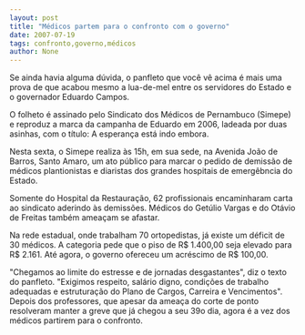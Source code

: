 ```yaml
---
layout: post
title: "Médicos partem para o confronto com o governo"
date: 2007-07-19
tags: confronto,governo,médicos
author: None
---
```

Se ainda havia alguma d&uacute;vida, o panfleto que voc&ecirc; v&ecirc; acima &eacute; mais uma prova de que acabou mesmo a lua-de-mel entre os servidores do Estado e o governador Eduardo Campos. 

O folheto &eacute; assinado pelo Sindicato dos M&eacute;dicos de Pernambuco (Simepe) e reproduz a marca da campanha de Eduardo em 2006, ladeada por duas asinhas, com o t&iacute;tulo: A esperan&ccedil;a est&aacute; indo embora. 

Nesta sexta, o Simepe realiza &agrave;s 15h,&nbsp;em sua sede, na Avenida Jo&atilde;o de Barros, Santo Amaro, um ato p&uacute;blico para marcar o pedido de demiss&atilde;o de m&eacute;dicos plantionistas e diaristas dos grandes hospitais de emerg&ecirc;bncia do Estado. 

Somente do Hospital da Restaura&ccedil;&atilde;o, 62 profissionais encaminharam carta ao sindicato aderindo &agrave;s demiss&otilde;es. M&eacute;dicos do Get&uacute;lio Vargas e do Ot&aacute;vio de Freitas tamb&eacute;m amea&ccedil;am se afastar. 

Na rede estadual, onde trabalham 70 ortopedistas, j&aacute; existe um d&eacute;ficit de 30 m&eacute;dicos. A categoria pede que o piso de R$ 1.400,00 seja elevado para R$ 2.161. At&eacute; agora, o governo ofereceu um acr&eacute;scimo de R$ 100,00. 

&quot;Chegamos ao limite do estresse e de jornadas desgastantes&quot;, diz o texto do panfleto. &quot;Exigimos respeito, sal&aacute;rio digno, condi&ccedil;&otilde;es de trabalho adequadas e estrutura&ccedil;&atilde;o do Plano de Cargos, Carreira e Vencimentos&quot;.
Depois dos professores, que apesar da amea&ccedil;a do corte de ponto resolveram manter a greve que j&aacute; chegou a seu 39o dia, agora &eacute; a vez dos m&eacute;dicos partirem para o confronto.  